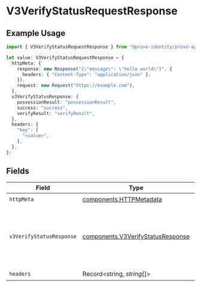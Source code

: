 # V3VerifyStatusRequestResponse

## Example Usage

```typescript
import { V3VerifyStatusRequestResponse } from "@prove-identity/prove-api/models/operations";

let value: V3VerifyStatusRequestResponse = {
  httpMeta: {
    response: new Response("{\"message\": \"hello world\"}", {
      headers: { "Content-Type": "application/json" },
    }),
    request: new Request("https://example.com"),
  },
  v3VerifyStatusResponse: {
    possessionResult: "possessionResult",
    success: "success",
    verifyResult: "verifyResult",
  },
  headers: {
    "key": [
      "<value>",
    ],
  },
};
```

## Fields

| Field                                                                                            | Type                                                                                             | Required                                                                                         | Description                                                                                      | Example                                                                                          |
| ------------------------------------------------------------------------------------------------ | ------------------------------------------------------------------------------------------------ | ------------------------------------------------------------------------------------------------ | ------------------------------------------------------------------------------------------------ | ------------------------------------------------------------------------------------------------ |
| `httpMeta`                                                                                       | [components.HTTPMetadata](../../models/components/httpmetadata.md)                               | :heavy_check_mark:                                                                               | N/A                                                                                              |                                                                                                  |
| `v3VerifyStatusResponse`                                                                         | [components.V3VerifyStatusResponse](../../models/components/v3verifystatusresponse.md)           | :heavy_minus_sign:                                                                               | Successful Request                                                                               | {<br/>"success": "success",<br/>"possessionResult": "possessionResult",<br/>"verifyResult": "verifyResult"<br/>} |
| `headers`                                                                                        | Record<string, *string*[]>                                                                       | :heavy_check_mark:                                                                               | N/A                                                                                              |                                                                                                  |